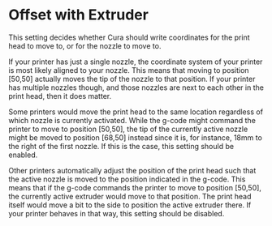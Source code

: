 Offset with Extruder
====
This setting decides whether Cura should write coordinates for the print head to move to, or for the nozzle to move to.

If your printer has just a single nozzle, the coordinate system of your printer is most likely aligned to your nozzle. This means that moving to position [50,50] actually moves the tip of the nozzle to that position. If your printer has multiple nozzles though, and those nozzles are next to each other in the print head, then it does matter.

Some printers would move the print head to the same location regardless of which nozzle is currently activated. While the g-code might command the printer to move to position [50,50], the tip of the currently active nozzle might be moved to position [68,50] instead since it is, for instance, 18mm to the right of the first nozzle. If this is the case, this setting should be enabled.

Other printers automatically adjust the position of the print head such that the active nozzle is moved to the position indicated in the g-code. This means that if the g-code commands the printer to move to position [50,50], the currently active extruder would move to that position. The print head itself would move a bit to the side to position the active extruder there. If your printer behaves in that way, this setting should be disabled.